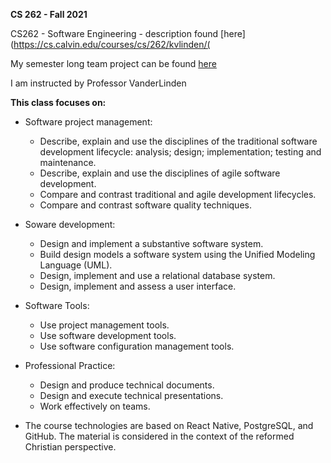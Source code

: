 **CS 262 - Fall 2021**

CS262 - Software Engineering - description found [here](https://cs.calvin.edu/courses/cs/262/kvlinden/(

My semester long team project can be found [here](https://github.com/calvin-cs262-fall2021-teamC)

I am instructed by Professor VanderLinden

**This class focuses on:**

- Software project management:

  - Describe, explain and use the disciplines of the traditional software development lifecycle: analysis; design; implementation; testing and maintenance.
  - Describe, explain and use the disciplines of agile software development.
  - Compare and contrast traditional and agile development lifecycles.
  - Compare and contrast software quality techniques.
  
- Soware development:

  - Design and implement a substantive software system.
  - Build design models a software system using the Unified Modeling Language (UML).
  - Design, implement and use a relational database system.
  - Design, implement and assess a user interface.
  
- Software Tools:

  - Use project management tools.
  - Use software development tools.
  - Use software configuration management tools.
  
- Professional Practice:

  - Design and produce technical documents.
  - Design and execute technical presentations.
  - Work effectively on teams.
  
- The course technologies are based on React Native, PostgreSQL, and GitHub. The material is considered in the context of the reformed Christian perspective.

